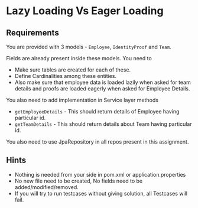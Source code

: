 
# Lazy Loading Vs Eager Loading

## Requirements

You are provided with 3 models - `Employee`, `IdentityProof` and `Team`.

Fields are already present inside these models. 
You need to
 - Make sure tables are created for each of these.
 - Define Cardinalities among these entities.
 - Also make sure that employee data is loaded lazily when asked for team details and proofs are loaded eagerly when asked for Employee Details.

You also need to add implementation in Service layer methods
 
- `getEmployeeDetails` - This should return details of Employee having particular id.
- `getTeamDetails` - This should return details about Team having particular id.

You also need to use JpaRepository in all repos present in this assignment.

## Hints

- Nothing is needed from your side in pom.xml or application.properties
- No new file need to be created, No fields need to be added/modified/removed.
- If you will try to run testcases without giving solution, all Testcases will fail.
